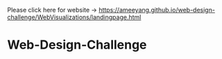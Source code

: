 Please click here for website -> https://ameeyang.github.io/web-design-challenge/WebVisualizations/landingpage.html
# Web-Design-Challenge

